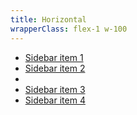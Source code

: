 ```yaml
---
title: Horizontal
wrapperClass: flex-1 w-100
---
```


<nav class="vv-nav vv-nav--tabs">
    <ul class="vv-nav__menu" role="menu">
        <li class="vv-nav__item">
            <a
                class="vv-nav__item-label"
                tabindex="0"
                href="#">
                Sidebar item 1
            </a>
        </li>
        <li class="vv-nav__item">
            <a
                class="vv-nav__item-label current"
                tabindex="0"
                href="#">
                Sidebar item 2
            </a>
        </li>
        <li class="vv-nav__divider" role="separator"></li>
        <li class="vv-nav__item">
            <a
                class="vv-nav__item-label"
                tabindex="0"
                href="#">
                Sidebar item 3
            </a>
        </li>
        <li class="vv-nav__item">
            <a
                class="vv-nav__item-label"
                tabindex="0"
                href="#">
                Sidebar item 4
            </a>
        </li>
    </ul>
</nav>